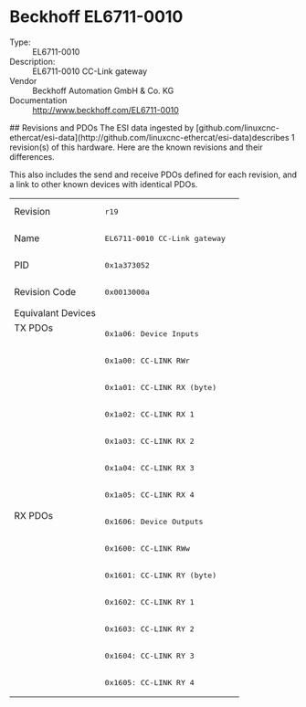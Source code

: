 #  Beckhoff EL6711-0010

<dl>
  <dt>Type:</dt><dd>EL6711-0010</dd>
  <dt>Description:</dt><dd>EL6711-0010 CC-Link gateway</dd>
  <dt>Vendor</dt><dd>Beckhoff Automation GmbH & Co. KG</dd>
  <dt>Documentation</dt><dd><a href="http://www.beckhoff.com/EL6711-0010">http://www.beckhoff.com/EL6711-0010</a></dd>
</dl>
## Revisions and PDOs
The ESI data ingested by [github.com/linuxcnc-ethercat/esi-data](http://github.com/linuxcnc-ethercat/esi-data)describes 1 revision(s) of this hardware.  Here are the known revisions and their differences.

This also includes the send and receive PDOs defined for each revision, and a link to other known devices with identical PDOs.

<table>
<tr >
<td class="first">Revision</td>
<td ><pre>r19</pre></td>
</tr>
<tr >
<td class="first">Name</td>
<td ><pre>EL6711-0010 CC-Link gateway</pre></td>
</tr>
<tr >
<td class="first">PID</td>
<td ><pre>0x1a373052</pre></td>
</tr>
<tr >
<td class="first">Revision Code</td>
<td ><pre>0x0013000a</pre></td>
</tr>
<tr >
<td class="first">Equivalant Devices</td>
<td ></td>
</tr>
<tr class="txpdo pdosection">
<td class="first" rowspan=7 valign=top>TX PDOs</td>
<td><pre>0x1a06: Device Inputs</pre></td>
<td></td>
</tr>
<tr class="txpdo pdosection">
<td ><pre>0x1a00: CC-LINK RWr</pre></td>
</tr>
<tr class="txpdo pdosection">
<td ><pre>0x1a01: CC-LINK RX (byte)</pre></td>
</tr>
<tr class="txpdo pdosection">
<td ><pre>0x1a02: CC-LINK RX 1</pre></td>
</tr>
<tr class="txpdo pdosection">
<td ><pre>0x1a03: CC-LINK RX 2</pre></td>
</tr>
<tr class="txpdo pdosection">
<td ><pre>0x1a04: CC-LINK RX 3</pre></td>
</tr>
<tr class="txpdo pdosection">
<td ><pre>0x1a05: CC-LINK RX 4</pre></td>
</tr>
<tr class="rxpdo pdosection">
<td class="first" rowspan=7 valign=top>RX PDOs</td>
<td><pre>0x1606: Device Outputs</pre></td>
<td></td>
</tr>
<tr class="rxpdo pdosection">
<td ><pre>0x1600: CC-LINK RWw</pre></td>
</tr>
<tr class="rxpdo pdosection">
<td ><pre>0x1601: CC-LINK RY (byte)</pre></td>
</tr>
<tr class="rxpdo pdosection">
<td ><pre>0x1602: CC-LINK RY 1</pre></td>
</tr>
<tr class="rxpdo pdosection">
<td ><pre>0x1603: CC-LINK RY 2</pre></td>
</tr>
<tr class="rxpdo pdosection">
<td ><pre>0x1604: CC-LINK RY 3</pre></td>
</tr>
<tr class="rxpdo pdosection">
<td ><pre>0x1605: CC-LINK RY 4</pre></td>
</tr>
</table>
